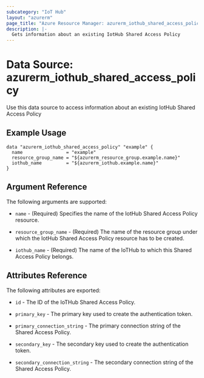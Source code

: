 ```yaml
---
subcategory: "IoT Hub"
layout: "azurerm"
page_title: "Azure Resource Manager: azurerm_iothub_shared_access_policy"
description: |-
  Gets information about an existing IotHub Shared Access Policy
---
```


# Data Source: azurerm_iothub_shared_access_policy

Use this data source to access information about an existing IotHub Shared Access Policy

## Example Usage

```hcl
data "azurerm_iothub_shared_access_policy" "example" {
  name                = "example"
  resource_group_name = "${azurerm_resource_group.example.name}"
  iothub_name         = "${azurerm_iothub.example.name}"
}
```

## Argument Reference

The following arguments are supported:

* `name` - (Required) Specifies the name of the IotHub Shared Access Policy resource.

* `resource_group_name` - (Required) The name of the resource group under which the IotHub Shared Access Policy resource has to be created.

* `iothub_name` - (Required) The name of the IoTHub to which this Shared Access Policy belongs.

## Attributes Reference

The following attributes are exported:

* `id` - The ID of the IoTHub Shared Access Policy.

* `primary_key` - The primary key used to create the authentication token.

* `primary_connection_string` - The primary connection string of the Shared Access Policy.

* `secondary_key` - The secondary key used to create the authentication token.

* `secondary_connection_string` - The secondary connection string of the Shared Access Policy.